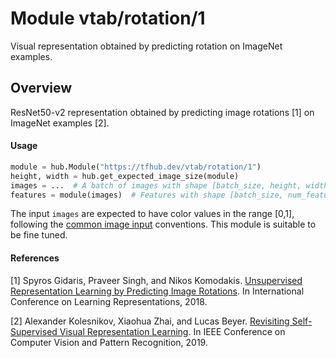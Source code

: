 # Module vtab/&zwnj;rotation/1
Visual representation obtained by predicting rotation on ImageNet examples.

<!-- asset-path: https://storage.googleapis.com/vtab/rotation/1.tar.gz -->
<!-- dataset: imagenet-ilsvrc-2012-cls -->
<!-- module-type: image-feature-vector -->
<!-- network-architecture: resnet50-v2 -->
<!-- fine-tunable: true -->
<!-- format: hub -->


## Overview
ResNet50-v2 representation obtained by predicting image rotations [1] on ImageNet examples [2].

#### Usage

```python
module = hub.Module("https://tfhub.dev/vtab/rotation/1")
height, width = hub.get_expected_image_size(module)
images = ...  # A batch of images with shape [batch_size, height, width, 3].
features = module(images)  # Features with shape [batch_size, num_features].
```

The input `images` are expected to have color values in the range [0,1], following
the [common image input](https://www.tensorflow.org/hub/common_signatures/images#input) conventions.
This module is suitable to be fine tuned.

#### References
[1] Spyros Gidaris, Praveer Singh, and Nikos Komodakis.
[Unsupervised Representation Learning by Predicting Image Rotations](https://openreview.net/forum?id=S1v4N2l0-).
In International Conference on Learning Representations, 2018.

[2] Alexander Kolesnikov, Xiaohua Zhai, and Lucas Beyer.
[Revisiting Self-Supervised Visual Representation Learning](http://openaccess.thecvf.com/content_CVPR_2019/papers/Kolesnikov_Revisiting_Self-Supervised_Visual_Representation_Learning_CVPR_2019_paper.pdf).
In IEEE Conference on Computer Vision and Pattern Recognition, 2019.
